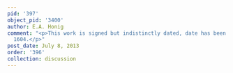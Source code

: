 ```yaml
---
pid: '397'
object_pid: '3400'
author: E.A. Honig
comment: "<p>This work is signed but indistinctly dated, date has been altered to
  1604.</p>"
post_date: July 8, 2013
order: '396'
collection: discussion
---
```

